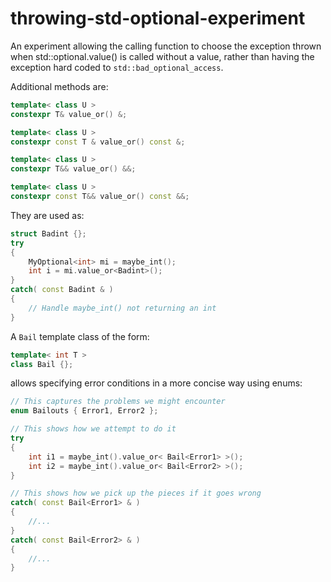 # throwing-std-optional-experiment

An experiment allowing the calling function to choose the exception thrown
when std::optional.value() is called without a value, rather than having
the exception hard coded to `std::bad_optional_access`.

Additional methods are:

```cpp
template< class U >
constexpr T& value_or() &;

template< class U >
constexpr const T & value_or() const &;

template< class U >
constexpr T&& value_or() &&;

template< class U >
constexpr const T&& value_or() const &&;
```

They are used as:

```cpp
struct Badint {};
try
{
    MyOptional<int> mi = maybe_int();
    int i = mi.value_or<Badint>();
}
catch( const Badint & )
{
    // Handle maybe_int() not returning an int
}
```

A `Bail` template class of the form:

```cpp
template< int T >
class Bail {};
```

allows specifying error conditions in a more concise way using enums:

```cpp
// This captures the problems we might encounter
enum Bailouts { Error1, Error2 };

// This shows how we attempt to do it
try
{
    int i1 = maybe_int().value_or< Bail<Error1> >();
    int i2 = maybe_int().value_or< Bail<Error2> >();
}

// This shows how we pick up the pieces if it goes wrong
catch( const Bail<Error1> & )
{
    //...
}
catch( const Bail<Error2> & )
{
    //...
}
```
